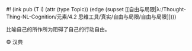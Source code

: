 #! (ink pub (T i) (attr (type Topic)) (edge (supset [[自由与局限|λ:/Thought-Thing-NL-Cognition/元素/4.2 思维工具/真实/自由与局限/自由与局限]])))

比喻自己的所作所为阻碍了自己的行动自由。

© 汉典